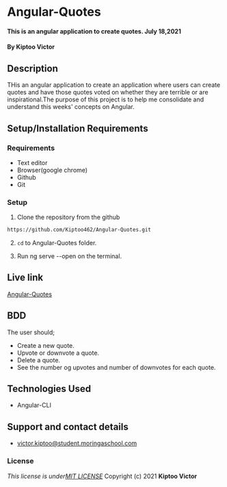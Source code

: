 # Angular-Quotes

####  This is an angular application to create quotes.  July 18,2021
#### By **Kiptoo Victor**

## Description
THis an angular application to create an application where users can create quotes and have those quotes voted on whether they are terrible or are inspirational.The purpose of this project is to help me consolidate and understand this weeks' concepts on Angular. 

## Setup/Installation Requirements
### Requirements
* Text editor
* Browser(google chrome)
* Github
* Git

  
### Setup
1. Clone the repository from the github

```sh 
https://github.com/Kiptoo462/Angular-Quotes.git
  ```
2. `cd` to Angular-Quotes folder.

3. Run ng serve --open on the terminal.

## Live link
   [Angular-Quotes](https://github.com/Kiptoo462/Angular-Quotes.git)

## BDD
  The user should;
  + Create a new quote.
  + Upvote or downvote a quote.
  + Delete a quote.
  + See the number og upvotes and number of downvotes for each quote.

## Technologies Used
  *  Angular-CLI

## Support and contact details
 + victor.kiptoo@student.moringaschool.com
 
 
### License
*This license is under[MIT LICENSE]()*
Copyright (c) 2021 **Kiptoo Victor** 
 